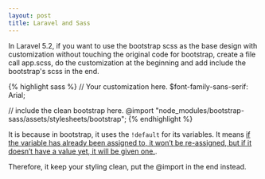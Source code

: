 ```yaml
---
layout: post 
title: Laravel and Sass
---
```


In Laravel 5.2, if you want to use the bootstrap scss as the base design with customization without touching the original code for bootstrap, create a file call app.scss, do the customization at the beginning and add include the bootstrap's scss in the end.

{% highlight sass %}
// Your customization here.
$font-family-sans-serif: Arial;

// include the clean bootstrap here.
@import "node_modules/bootstrap-sass/assets/stylesheets/bootstrap";
{% endhighlight %}

It is because in bootstrap, it uses the ``` !default ``` for its variables. It means [if the variable has already been assigned to, it won’t be re-assigned, but if it doesn’t have a value yet, it will be given one.](http://sass-lang.com/documentation/file.SASS_REFERENCE.html#variable_defaults_).

Therefore, it keep your styling clean, put the @import in the end instead.  

